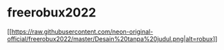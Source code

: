 # freerobux2022
 [[https://raw.githubusercontent.com/neon-original-official/freerobux2022/master/Desain%20tanpa%20judul.png|alt=robux]]
